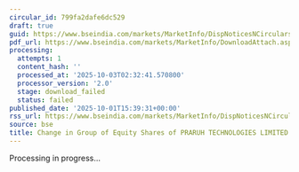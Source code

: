 ```yaml
---
circular_id: 799fa2dafe6dc529
draft: true
guid: https://www.bseindia.com/markets/MarketInfo/DispNoticesNCirculars.aspx?Noticeid={B9F4EE68-EA5E-4B6B-BCAC-85786FAF33C2}&noticeno=20251001-77&dt=10/01/2025&icount=77&totcount=83&flag=0
pdf_url: https://www.bseindia.com/markets/MarketInfo/DownloadAttach.aspx?id=20251001-77&attachedId=
processing:
  attempts: 1
  content_hash: ''
  processed_at: '2025-10-03T02:32:41.570800'
  processor_version: '2.0'
  stage: download_failed
  status: failed
published_date: '2025-10-01T15:39:31+00:00'
rss_url: https://www.bseindia.com/markets/MarketInfo/DispNoticesNCirculars.aspx?Noticeid={B9F4EE68-EA5E-4B6B-BCAC-85786FAF33C2}&noticeno=20251001-77&dt=10/01/2025&icount=77&totcount=83&flag=0
source: bse
title: Change in Group of Equity Shares of PRARUH TECHNOLOGIES LIMITED
---
```


Processing in progress...